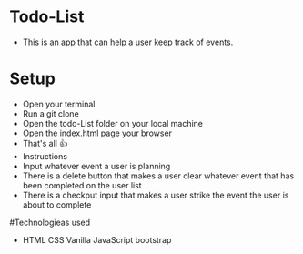 # Todo-List

* This is an app that can help a user keep track of events.

# Setup
* Open your terminal
* Run a git clone
* Open the todo-List folder on your local machine
* Open the index.html page your browser
* That's all 👍
* Instructions
* Input whatever event a user is planning
 * There is a delete button that makes a user clear whatever event that has been completed on the user list
 * There is a checkput input that makes a user strike the event the user is about to complete
 
#Technologieas used
* HTML
CSS
Vanilla JavaScript
bootstrap
